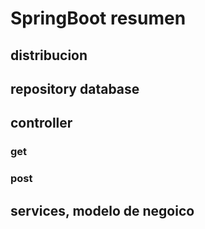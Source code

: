# SpringBoot resumen

## distribucion

## repository database

## controller

### get

### post

## services, modelo de negoico

